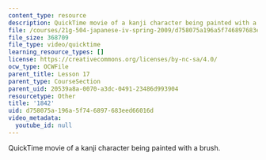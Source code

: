```yaml
---
content_type: resource
description: QuickTime movie of a kanji character being painted with a brush.
file: /courses/21g-504-japanese-iv-spring-2009/d758075a196a5f746897683eed66016d_1842.mov
file_size: 368709
file_type: video/quicktime
learning_resource_types: []
license: https://creativecommons.org/licenses/by-nc-sa/4.0/
ocw_type: OCWFile
parent_title: Lesson 17
parent_type: CourseSection
parent_uid: 20539a8a-0070-a3dc-0491-23486d993904
resourcetype: Other
title: '1842'
uid: d758075a-196a-5f74-6897-683eed66016d
video_metadata:
  youtube_id: null
---
```

QuickTime movie of a kanji character being painted with a brush.